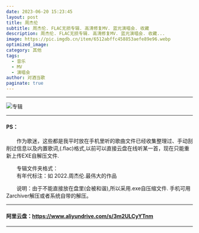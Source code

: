 ```yaml
---
date: 2023-06-20 15:23:45
layout: post
title: 周杰伦
subtitle: 周杰伦. FLAC无损专辑. 高清修复MV. 蓝光演唱会. 收藏
description: 周杰伦. FLAC无损专辑. 高清修复MV. 蓝光演唱会. 收藏...
image: https://pic.imgdb.cn/item/6512abffc458853aefe89e96.webp
optimized_image: 
category: 其他
tags:
  - 音乐
  - MV
  - 演唱会
author: 对酒当歌
paginate: true
---
```

---

![专辑](https://pic.imgdb.cn/item/6512ac14c458853aefe8a6f7.webp)

---

#### PS：

　　作为歌迷，这些都是我平时放在手机里听的歌曲文件已经收集整理过、手动刮削过信息以及内置歌词,(.flac)格式,以前可以直接云盘在线听某一首，现在只能重新上传EXE自解压文件.  

　　专辑文件夹格式：  
　　有年代标注：如 2022.周杰伦.最伟大的作品  

　　说明：由于不能直接放在盘里(会被和谐),所以采用.exe自压缩文件. 手机可用Zarchiver解压或者系统自带的解压。

---

#### 阿里云盘：https://www.aliyundrive.com/s/3m2ULCyYTnm

---

